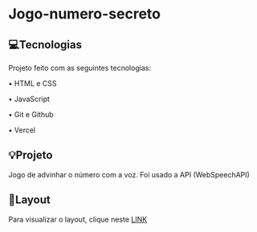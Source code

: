 # Jogo-numero-secreto

💻Tecnologias	
----

Projeto feito com as seguintes tecnologias:

• HTML e CSS

• JavaScript

• Git e Github

• Vercel 

💡Projeto
-------

Jogo de advinhar o número com a voz. Foi usado a API (WebSpeechAPI)

💎Layout
--------

Para visualizar o layout, clique neste <a href="https://jogo-numero-secreto-gray.vercel.app/">LINK</a>
